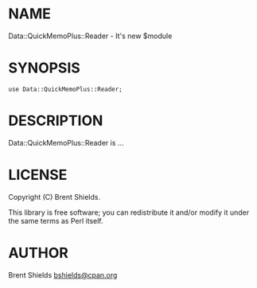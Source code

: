 # NAME

Data::QuickMemoPlus::Reader - It's new $module

# SYNOPSIS

    use Data::QuickMemoPlus::Reader;

# DESCRIPTION

Data::QuickMemoPlus::Reader is ...

# LICENSE

Copyright (C) Brent Shields.

This library is free software; you can redistribute it and/or modify
it under the same terms as Perl itself.

# AUTHOR

Brent Shields <bshields@cpan.org>
